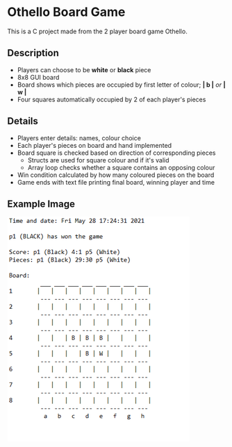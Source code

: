 # Othello Board Game

This is a C project made from the 2 player board game Othello.

## Description

- Players can choose to be **white** or **black** piece
- 8x8 GUI board
- Board shows which pieces are occupied by first letter of colour; **| b |** *or* **| w |**
- Four squares automatically occupied by 2 of each player's pieces

## Details

- Players enter details: names, colour choice
- Each player's pieces on board and hand implemented
- Board square is checked based on direction of corresponding pieces
    - Structs are used for square colour and if it's valid
    - Array loop checks whether a square contains an opposing colour
- Win condition calculated by how many coloured pieces on the board
- Game ends with text file printing final board, winning player and time


## Example Image

![Image of Winning Board](/Picture/Othello.png)
